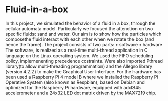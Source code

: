 # Fluid-in-a-box
In this project, we simulated the behavior of a fluid in a box, through the cellular automata model. Particularly we focused the attenction on two specific fluids: sand and water. Our aim is to show how the particles which composethe fluid interact with each other when we rotate the box (and hence the frame).  The project consists of two parts: • software • hardware  The software, is realized as a real-time multi-thread application in C language on the Linux operating system. We used the FIFO scheduling policy, implemenenting precedence costraints. Were also imported Pthread library(to allow multi-threading programmation) and the Allegro library (version 4.2.2) to make the Graphical User Interface.  For the hardware has been used a Raspberry Pi 4 model B where we installed the Raspberry Pi Operative System (also known as Respbian), based on Debian and optimized for the Raspberry Pi hardware, equipped with adxl345 accelerometer and a 24x32 LED dot matrix driven by the MAX7219 chip.
